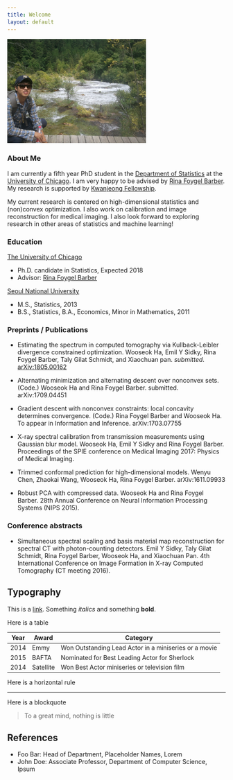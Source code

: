 ```yaml
---
title: Welcome
layout: default
---
```


<img style="border: 0px solid ; width: 320px; height: 240px;" src="profile.jpg" alt="hi" class="inline">

### **About Me**


I am currently a fifth year PhD student in the [Department of Statistics](http://galton.uchicago.edu/) at the [University of Chicago](https://www.uchicago.edu/). 
I am very happy to be advised by [Rina Foygel Barber](http://galton.uchicago.edu/~rina/). My research is supported by [Kwanjeong Fellowship](http://en.ikef.or.kr/).


My current research is centered on high-dimensional statistics and (non)convex optimization. 
I also work on calibration and image reconstruction for medical imaging. I also look forward to exploring research in other areas of statistics and machine learning!


### **Education**

[The University of Chicago](https://www.uchicago.edu/)
* Ph.D. candidate in Statistics, Expected 2018 
* Advisor: [Rina Foygel Barber](http://galton.uchicago.edu/~rina/)

[Seoul National University](http://en.snu.ac.kr/)
* M.S., Statistics, 2013
* B.S., Statistics, B.A., Economics, Minor in Mathematics, 2011


### **Preprints / Publications**

- Estimating the spectrum in computed tomography via Kullback-Leibler divergence constrained optimization. 
Wooseok Ha, Emil Y Sidky, Rina Foygel Barber, Taly Gilat Schmidt, and Xiaochuan pan. _submitted_. [arXiv:1805.00162](https://arxiv.org/abs/1805.00162)

- Alternating minimization and alternating descent over nonconvex sets. (Code.) 
Wooseok Ha and Rina Foygel Barber. submitted. arXiv:1709.04451

- Gradient descent with nonconvex constraints: local concavity determines convergence. (Code.)
Rina Foygel Barber and Wooseok Ha. To appear in Information and Inference. arXiv:1703.07755

- X-ray spectral calibration from transmission measurements using Gaussian blur model.
Wooseok Ha, Emil Y Sidky and Rina Foygel Barber. Proceedings of the SPIE conference on Medical Imaging 2017: Physics of Medical Imaging.

- Trimmed conformal prediction for high-dimensional models.
Wenyu Chen, Zhaokai Wang, Wooseok Ha, Rina Foygel Barber. arXiv:1611.09933

- Robust PCA with compressed data.
Wooseok Ha and Rina Foygel Barber. 28th Annual Conference on Neural Information Processing Systems (NIPS 2015).



### **Conference abstracts**

- Simultaneous spectral scaling and basis material map reconstruction for spectral CT with photon-counting detectors.
Emil Y Sidky, Taly Gilat Schmidt, Rina Foygel Barber, Wooseok Ha, and Xiaochuan Pan. 4th International Conference on Image Formation in X-ray Computed Tomography (CT meeting 2016).



## Typography

This is a [link](http://google.com). Something *italics* and something **bold**.

Here is a table

Year | Award | Category
-----|-------|--------
2014 | Emmy  | Won Outstanding Lead Actor in a miniseries or a movie
2015 | BAFTA | Nominated for Best Leading Actor for Sherlock
2014 | Satellite | Won Best Actor miniseries or television film

Here is a horizontal rule

---

Here is a blockquote

> To a great mind, nothing is little

## References

* Foo Bar: Head of Department, Placeholder Names, Lorem
* John Doe: Associate Professor, Department of Computer Science, Ipsum
